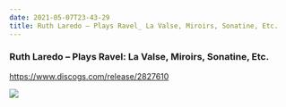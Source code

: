 ```yaml
---
date: 2021-05-07T23-43-29
title: Ruth Laredo – Plays Ravel_ La Valse, Miroirs, Sonatine, Etc.
---
```

### Ruth Laredo – Plays Ravel: La Valse, Miroirs, Sonatine, Etc.
https://www.discogs.com/release/2827610

![](dayone-moment://3D23E7967E194226AFDF35A78692E69E)
